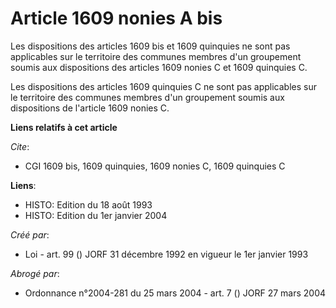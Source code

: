 # Article 1609 nonies A bis

Les dispositions des articles 1609 bis et 1609 quinquies ne sont pas applicables sur le territoire des communes membres d'un
groupement soumis aux dispositions des articles 1609 nonies C et 1609 quinquies C.

Les dispositions des articles 1609 quinquies C ne sont pas applicables sur le territoire des communes membres d'un groupement
soumis aux dispositions de l'article 1609 nonies C.

**Liens relatifs à cet article**

_Cite_:

  - CGI 1609 bis, 1609 quinquies, 1609 nonies C, 1609 quinquies C

**Liens**:

  - HISTO: Edition du 18 août 1993
  - HISTO: Edition du 1er janvier 2004

_Créé par_:

  - Loi - art. 99 () JORF 31 décembre 1992 en vigueur le 1er janvier 1993

_Abrogé par_:

  - Ordonnance n°2004-281 du 25 mars 2004 - art. 7 () JORF 27 mars 2004
